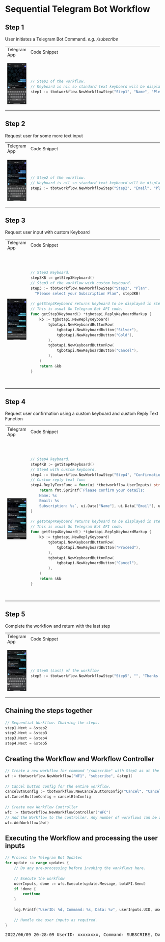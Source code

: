 # Sequential Telegram Bot Workflow

## Step 1
User initiates a Telegram Bot Command. *e.g. /subscribe*

<table>
  <tr>
    <td> Telegram App </td> <td> Code Snippet </td>
  </tr>
  <tr>
    <td>
      
![Step 1](https://raw.githubusercontent.com/hbbtekademy/images-repo/main/tbotworkflow/examples/SequentialWorkflow/SeqStep1.jpg)
    </td>
    <td>
      <pre>
      
```go
// Step1 of the workflow. 
// Keyboard is nil so standard text keyboard will be displayed.
step1 := tbotworkflow.NewWorkflowStep("Step1", "Name", "Please enter your Name", nil)
```

</pre>
    </td>
  </tr>
</table>

## Step 2
Request user for some more text input

<table>
  <tr>
    <td> Telegram App </td> <td> Code Snippet </td>
  </tr>
  <tr>
    <td>
      
![Step 2](https://raw.githubusercontent.com/hbbtekademy/images-repo/main/tbotworkflow/examples/SequentialWorkflow/SeqStep2.jpg)
    </td>
    <td>
      <pre>
      
```go
// Step2 of the workflow. 
// Keyboard is nil so standard text keyboard will be displayed.
step2 := tbotworkflow.NewWorkflowStep("Step2", "Email", "Please enter your Email", nil)
```

</pre>
    </td>
  </tr>
</table>

## Step 3
Request user input with custom Keyboard

<table>
  <tr>
    <td> Telegram App </td> <td> Code Snippet </td>
  </tr>
  <tr>
    <td>
      
![Step 3](https://raw.githubusercontent.com/hbbtekademy/images-repo/main/tbotworkflow/examples/SequentialWorkflow/SeqStep3.jpg)
    </td>
    <td>
      <pre>
      
```go
// Step3 Keyboard.
step3KB := getStep3Keyboard()
// Step3 of the workflow with custom keyboard.
step3 := tbotworkflow.NewWorkflowStep("Step3", "Plan", 
  "Please select your Subscription Plan", step3KB)

// getStep3Keyboard returns keyboard to be displayed in step3 of the workflow
// This is usual Go Telegram Bot API code.
func getStep3Keyboard() *tgbotapi.ReplyKeyboardMarkup {
	kb := tgbotapi.NewReplyKeyboard(
		tgbotapi.NewKeyboardButtonRow(
			tgbotapi.NewKeyboardButton("Silver"),
			tgbotapi.NewKeyboardButton("Gold"),
		),
		tgbotapi.NewKeyboardButtonRow(
			tgbotapi.NewKeyboardButton("Cancel"),
		),
	)
	return &kb
}
```

</pre>
    </td>
  </tr>
</table>

## Step 4
Request user confirmation using a custom keyboard and custom Reply Text Function

<table>
  <tr>
    <td> Telegram App </td> <td> Code Snippet </td>
  </tr>
  <tr>
    <td>
      
![Step 4](https://raw.githubusercontent.com/hbbtekademy/images-repo/main/tbotworkflow/examples/SequentialWorkflow/SeqStep4.jpg)
    </td>
    <td>
      <pre>
      
```go
// Step4 keyboard.
step4KB := getStep4Keyboard()
// Step4 with custom keyboard.
step4 := tbotworkflow.NewWorkflowStep("Step4", "Confirmation", "", step4KB)
// Custom reply text func
step4.ReplyTextFunc = func(ui *tbotworkflow.UserInputs) string {
	return fmt.Sprintf(`Please confirm your details:
	Name: %s
	Email: %s
	Subscription: %s`, ui.Data["Name"], ui.Data["Email"], ui.Data["Plan"])
}

// getStep4Keyboard returns keyboard to be displayed in step4 of the workflow
// This is usual Go Telegram Bot API code.
func getStep4Keyboard() *tgbotapi.ReplyKeyboardMarkup {
	kb := tgbotapi.NewReplyKeyboard(
		tgbotapi.NewKeyboardButtonRow(
			tgbotapi.NewKeyboardButton("Proceed"),
		),
		tgbotapi.NewKeyboardButtonRow(
			tgbotapi.NewKeyboardButton("Cancel"),
		),
	)
	return &kb
}
```

</pre>
    </td>
  </tr>
</table>

## Step 5
Complete the workflow and return with the last step

<table>
  <tr>
    <td> Telegram App </td> <td> Code Snippet </td>
  </tr>
  <tr>
    <td>
      
![Step 5](https://raw.githubusercontent.com/hbbtekademy/images-repo/main/tbotworkflow/examples/SequentialWorkflow/SeqStep5.jpg)
    </td>
    <td>
      <pre>
      
```go
// Step5 (Last) of the workflow
step5 := tbotworkflow.NewWorkflowStep("Step5", "", "Thanks Proceeding with registration", nil)
```

</pre>
    </td>
  </tr>
</table>

## Chaining the steps together
```go
// Sequential Workflow. Chaining the steps.
step1.Next = &step2
step2.Next = &step3
step3.Next = &step4
step4.Next = &step5
```

## Creating the Workflow and Workflow Controller
```go
// Create a new workflow for command "/subscribe" with Step1 as at the root/starting step.
wf := tbotworkflow.NewWorkflow("WF1", "subscribe", &step1)

// Cancel button config for the entire workflow.
cancelBtnConfig := tbotworkflow.NewCancelButtonConfig("Cancel", "Canceling registeration.")
wf.CancelButtonConfig = cancelBtnConfig

// Create new Workflow Controller
wfc := tbotworkflow.NewWorkflowController("WFC")
// Add the Workflow to the controller. Any number of workflows can be added to a Workflow Controller.
wfc.AddWorkflow(&wf)
```

## Executing the Workflow and processing the user inputs
```go
// Process the Telegram Bot Updates
for update := range updates {
	// Do any pre-processing before invoking the workflows here.

	// Execute the workflow
	userInputs, done := wfc.Execute(update.Message, botAPI.Send)
	if !done {
		continue
	}

	log.Printf("UserID: %d, Command: %s, Data: %v", userInputs.UID, userInputs.Command, userInputs.Data)

	// Handle the user inputs as required.
}
```

<pre>
2022/06/09 20:28:09 UserID: xxxxxxxx, Command: SUBSCRIBE, Data: map[Confirmation:Proceed Email:Hbb@hbb.com Name:HBB HBB Plan:Gold]
</pre>
